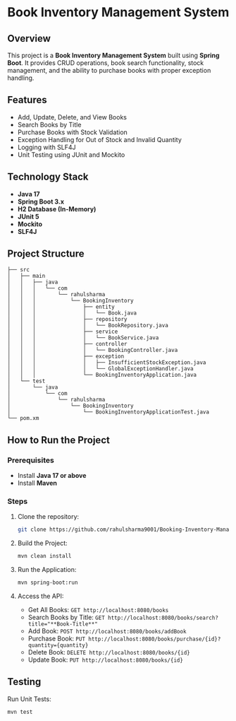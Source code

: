 # Book Inventory Management System

## Overview
This project is a **Book Inventory Management System** built using **Spring Boot**. It provides CRUD operations, book search functionality, stock management, and the ability to purchase books with proper exception handling.

## Features
- Add, Update, Delete, and View Books
- Search Books by Title
- Purchase Books with Stock Validation
- Exception Handling for Out of Stock and Invalid Quantity
- Logging with SLF4J
- Unit Testing using JUnit and Mockito

## Technology Stack
- **Java 17**
- **Spring Boot 3.x**
- **H2 Database (In-Memory)**
- **JUnit 5**
- **Mockito**
- **SLF4J**

## Project Structure
```
├── src
│   ├── main
│   │   ├── java
│   │   │   └── com
│   │   │       └── rahulsharma
│   │   │           └── BookingInventory
│   │   │               ├── entity
│   │   │               │   └── Book.java
│   │   │               ├── repository
│   │   │               │   └── BookRepository.java
│   │   │               ├── service
│   │   │               │   └── BookService.java
│   │   │               ├── controller
│   │   │               │   └── BookingController.java
│   │   │               ├── exception
│   │   │               │   ├── InsufficientStockException.java
│   │   │               │   └── GlobalExceptionHandler.java
│   │   │               └── BookingInventoryApplication.java
│   └── test
│       └── java
│           └── com
│               └── rahulsharma
│                   └── BookingInventory
│                       └── BookingInventoryApplicationTest.java
└── pom.xm

   ```
## How to Run the Project
### Prerequisites
- Install **Java 17 or above**
- Install **Maven**

### Steps
1. Clone the repository:
   ```bash
   git clone https://github.com/rahulsharma9001/Booking-Inventory-Management-System.git
   ```
2. Build the Project:
   ```bash
   mvn clean install
   ```

3. Run the Application:
   ```bash
   mvn spring-boot:run
   ```

4. Access the API:
   - Get All Books: `GET http://localhost:8080/books`
   - Search Books by Title: `GET http://localhost:8080/books/search?title="**Book-Title**"`
   - Add Book: `POST http://localhost:8080/books/addBook`
   - Purchase Book: `PUT http://localhost:8080/books/purchase/{id}?quantity={quantity}`
   - Delete Book: `DELETE http://localhost:8080/books/{id}`
   - Update Book: `PUT http://localhost:8080/books/{id}`

## Testing
Run Unit Tests:
```bash
mvn test
```


